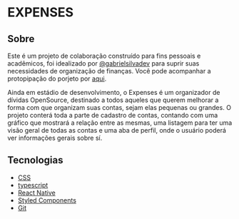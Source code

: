 # EXPENSES

## Sobre

Este é um projeto de colaboração construído para fins pessoais e acadêmicos, foi idealizado por [@gabrielsilvadev](https://github.com/gabrielsilvadev) para suprir suas necessidades de organização de finanças. Você pode acompanhar a protopipação do porjeto por [aqui](https://www.figma.com/file/2yfHasLdrjpJUJm2AlUpvK/Finance-Apps-(Community)?node-id=0%3A1).


Ainda em estádio de desenvolvimento, o Expenses é um organizador de dívidas OpenSource, destinado a todos aqueles que querem melhorar a forma com que organizam suas contas, sejam elas pequenas ou grandes. O projeto conterá toda a parte de cadastro de contas, contando com uma gráfico que mostrará a relação entre as mesmas, uma listagem para ter uma visão geral de todas as contas e uma aba de perfil, onde o usuário poderá ver informações gerais sobre sí.
## Tecnologias

- [CSS](https://www.w3schools.com/css/)
- [typescript](https://www.typescriptlang.org/)
- [React Native](https://reactnative.dev/)
- [Styled Components](https://styled-components.com/docs)
- [Git](https://git-scm.com/doc)

